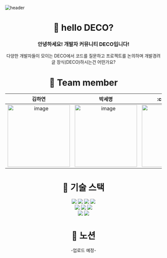 ![header](https://capsule-render.vercel.app/api?type=Waving&color=4263eb&height=300&section=header&text=DECO&fontSize=90&fontAlignY=40&fontColor=edf2ff&desc=Developer%20Community&descSize=30&descAlignY=60)

<div align="center">

# :wave: hello DECO?
### 안녕하세요! 개발자 커뮤니티 DECO입니다!
다양한 개발자들이 모이는 DECO에서 코드를 질문하고 프로젝트를 논의하며 개발경려글 장식(DECO)하시는건 어떤가요?


# :sparkling_heart: Team member
<table>
<thead>
<tr>
<th>김하연</th>
<th>박세명</th>
<th>:crown:이동경</th>
<th>이예솔</th>
<th>홍자영</th>
</tr>
</thead>
<tbody>
<tr>
<td align="center"><img width="200" height="200" src="https://cdn.discordapp.com/attachments/1045522121016758313/1083005630668865566/2023-03-08_9.37.39.png" alt="image"><div><strong></strong></div></td>
<td align="center"><img width="200" height="200" src="https://cdn.discordapp.com/attachments/1045522121016758313/1083005205148336168/b6ecb352eab04852.png" alt="image"><div><strong></strong></div></td>
<td align="center"><img width="200" height="200" src="https://cdn.discordapp.com/attachments/1045522121016758313/1083575310630539304/jeneralRam.jpg" alt="image"><div><strong></strong></div></td>
<td align="center"><img width="200" height="200" src="https://cdn.discordapp.com/attachments/1045522121016758313/1083004811588403281/image.png" alt="image"><div><strong></strong></div></td>
<td align="center"><img width="200" height="200" src="https://cdn.discordapp.com/attachments/1045522121016758313/1083005559978070126/AREmoji_20230308_190408.jpg" alt="image"><div><strong></strong></div></td>


</tr>
</tbody>
</table>

# 🔧 기술 스택
<div>
<img src="https://img.shields.io/badge/HTML5-E34F26?style=flat-square&logo=HTML5&logoColor=black"/>
<img src="https://img.shields.io/badge/JavaScript-F7DF1E?style=flat-square&logo=JavaScript&logoColor=black"/>
<img src="https://img.shields.io/badge/CSS3-1572B6?style=flat-square&logo=CSS3&logoColor=white"/>
<img src="https://img.shields.io/badge/React-61DAFB?style=flat-square&logo=React&logoColor=black"/>
</div>

<div>
<img src="https://img.shields.io/badge/React Router-CA4245?style=flat-square&logo=React Router&logoColor=white"/>
<img src="https://img.shields.io/badge/Axios-5A29E4?style=flat-square&logo=Axios&logoColor=white"/>
<img src="https://img.shields.io/badge/Visual Studio Code-007ACC?style=flat-square&logo=Visual Studio Code&logoColor=white"/>
</div>
<img src="https://img.shields.io/badge/Firebase-FFCA28?style=flat-square&logo=Firebase&logoColor=black"/>
<img src="https://img.shields.io/badge/Vite-646CFF?style=flat-square&logo=Vite&logoColor=white"/>
<div>

</div>

# 📓 노션

-업로드 예정-


</div>
